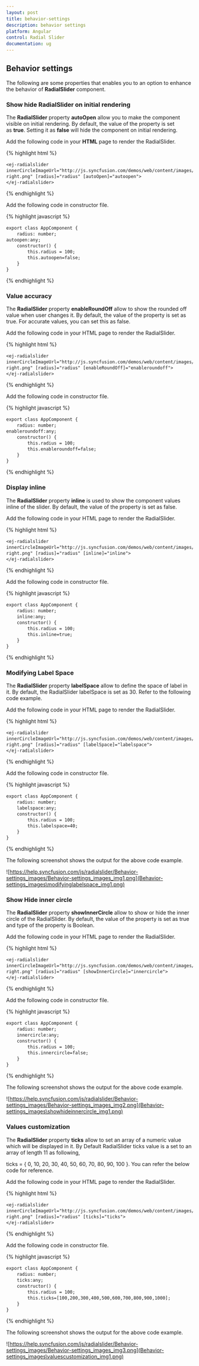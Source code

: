 ```yaml
---
layout: post
title: behavior-settings
description: behavior settings
platform: Angular
control: Radial Slider
documentation: ug
---
```


## Behavior settings

The following are some properties that enables you to an option to enhance the behavior of **RadialSlider** component.

### Show hide RadialSlider on initial rendering

The **RadialSlider** property **autoOpen** allow you to make the component visible on initial rendering. By default, the value of the property is set as **true**. Setting it as **false** will hide the component on initial rendering.

Add the following code in your **HTML** page to render the RadialSlider.

{% highlight html %}

    <ej-radialslider innerCircleImageUrl="http://js.syncfusion.com/demos/web/content/images/radialslider/chevron-right.png" [radius]="radius" [autoOpen]="autoopen">
    </ej-radialslider>

{% endhighlight %}

Add the following code in constructor file.

{% highlight javascript %}

    export class AppComponent {
        radius: number;
    autoopen:any;
        constructor() {
            this.radius = 100;
            this.autoopen=false;
        }
    }

{% endhighlight %}


### Value accuracy

The **RadialSlider** property **enableRoundOff** allow to show the rounded off value when user changes it. By default, the value of the property is set as true. For accurate values, you can set this as false.

Add the following code in your HTML page to render the RadialSlider.


{% highlight html %}

    <ej-radialslider innerCircleImageUrl="http://js.syncfusion.com/demos/web/content/images/radialslider/chevron-right.png" [radius]="radius" [enableRoundOff]="enableroundoff">
    </ej-radialslider>

{% endhighlight %}

Add the following code in constructor file.

{% highlight javascript %}

    export class AppComponent {
        radius: number;
    enableroundoff:any;
        constructor() {
            this.radius = 100;
            this.enableroundoff=false;
        }
    }

{% endhighlight %}


### Display inline

The **RadialSlider** property **inline** is used to show the component values inline of the slider. By default, the value of the property is set as false.

Add the following code in your HTML page to render the RadialSlider.


{% highlight html %}

    <ej-radialslider innerCircleImageUrl="http://js.syncfusion.com/demos/web/content/images/radialslider/chevron-right.png" [radius]="radius" [inline]="inline">
    </ej-radialslider>

{% endhighlight %}


Add the following code in constructor file.

{% highlight javascript %}

    export class AppComponent {
        radius: number;
        inline:any;
        constructor() {
            this.radius = 100;
            this.inline=true;
        }
    }

{% endhighlight %}



### Modifying Label Space

The **RadialSlider** property **labelSpace** allow to define the space of label in it. By default, the RadialSlider labelSpace is set as 30. Refer to the following code example.

Add the following code in your HTML page to render the RadialSlider.


{% highlight html %}

    <ej-radialslider innerCircleImageUrl="http://js.syncfusion.com/demos/web/content/images/radialslider/chevron-right.png" [radius]="radius" [labelSpace]="labelspace">
    </ej-radialslider>

{% endhighlight %}

Add the following code in constructor file.

{% highlight javascript %}


    export class AppComponent {
        radius: number;
        labelspace:any;
        constructor() {
            this.radius = 100;
            this.labelspace=40;
        }
    }

{% endhighlight %}



The following screenshot shows the output for the above code example.

![https://help.syncfusion.com/js/radialslider/Behavior-settings_images/Behavior-settings_images_img1.png](Behavior-settings_images\modifyinglabelspace_img1.png)

### Show Hide inner circle

The **RadialSlider** property **showInnerCircle** allow to show or hide the inner circle of the RadialSlider. By default, the value of the property is set as true and type of the property is Boolean.

Add the following code in your HTML page to render the RadialSlider.


{% highlight html %}

    <ej-radialslider innerCircleImageUrl="http://js.syncfusion.com/demos/web/content/images/radialslider/chevron-right.png" [radius]="radius" [showInnerCircle]="innercircle">
    </ej-radialslider>

{% endhighlight %}

Add the following code in constructor file.

{% highlight javascript %}


    export class AppComponent {
        radius: number;
        innercircle:any;
        constructor() {
            this.radius = 100;
            this.innercircle=false;
        }
    }

{% endhighlight %}



The following screenshot shows the output for the above code example.

![https://help.syncfusion.com/js/radialslider/Behavior-settings_images/Behavior-settings_images_img2.png](Behavior-settings_images\showhideinnercircle_img1.png)

### Values customization

The **RadialSlider** property **ticks** allow to set an array of a numeric value which will be displayed in it. By Default RadialSlider ticks value is a set to an array of length 11 as following,

ticks = { 0, 10, 20, 30, 40, 50, 60, 70, 80, 90, 100 }. You can refer the below code for reference.

Add the following code in your HTML page to render the RadialSlider.

{% highlight html %}

    <ej-radialslider innerCircleImageUrl="http://js.syncfusion.com/demos/web/content/images/radialslider/chevron-right.png" [radius]="radius" [ticks]="ticks">
    </ej-radialslider>

{% endhighlight %}

Add the following code in constructor file.

{% highlight javascript %}


    export class AppComponent {
        radius: number;
        ticks:any;
        constructor() {
            this.radius = 100;
            this.ticks=[100,200,300,400,500,600,700,800,900,1000];
        }
    }

{% endhighlight %}



The following screenshot shows the output for the above code example.

![https://help.syncfusion.com/js/radialslider/Behavior-settings_images/Behavior-settings_images_img3.png](Behavior-settings_images\valuescustomization_img1.png)

